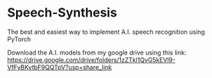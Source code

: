 # Speech-Synthesis
 The best and easiest way to implement A.I. speech recognition using PyTorch
 
 Download the A.I. models from my google drive using this link: https://drive.google.com/drive/folders/1zZTkl1QvG5kEVl9-VfFyBKvtbF9QQTpV?usp=share_link 
